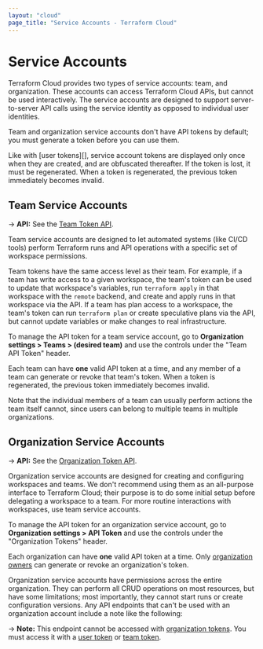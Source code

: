 ```yaml
---
layout: "cloud"
page_title: "Service Accounts - Terraform Cloud"
---
```


# Service Accounts

Terraform Cloud provides two types of service accounts: team, and organization. These accounts can access Terraform Cloud APIs, but cannot be used interactively. The service accounts are designed to support server-to-server API calls using the service identity as opposed to individual user identities.

Team and organization service accounts don't have API tokens by default; you must generate a token before you can use them.

Like with [user tokens][], service account tokens are displayed only once when they are created, and are obfuscated thereafter. If the token is lost, it must be regenerated. When a token is regenerated, the previous token immediately becomes invalid.

[user token]: ./users.html#api-tokens

## Team Service Accounts

-> **API:** See the [Team Token API](../api/team-tokens.html).

Team service accounts are designed to let automated systems (like CI/CD tools) perform Terraform runs and API operations with a specific set of workspace permissions.

Team tokens have the same access level as their team. For example, if a team has write access to a given workspace, the team's token can be used to update that workspace's variables, run `terraform apply` in that workspace with the `remote` backend, and create and apply runs in that workspace via the API. If a team has plan access to a workspace, the team's token can run `terraform plan` or create speculative plans via the API, but cannot update variables or make changes to real infrastructure.

To manage the API token for a team service account, go to **Organization settings > Teams > (desired team)** and use the controls under the "Team API Token" header.

Each team can have **one** valid API token at a time, and any member of a team can generate or revoke that team's token. When a token is regenerated, the previous token immediately becomes invalid.

Note that the individual members of a team can usually perform actions the team itself cannot, since users can belong to multiple teams in multiple organizations.

## Organization Service Accounts

-> **API:** See the [Organization Token API](../api/organization-tokens.html).

Organization service accounts are designed for creating and configuring workspaces and teams. We don't recommend using them as an all-purpose interface to Terraform Cloud; their purpose is to do some initial setup before delegating a workspace to a team. For more routine interactions with workspaces, use team service accounts.

To manage the API token for an organization service account, go to **Organization settings > API Token** and use the controls under the "Organization Tokens" header.

Each organization can have **one** valid API token at a time. Only [organization owners](./teams.html#the-owners-team) can generate or revoke an organization's token.

Organization service accounts have permissions across the entire organization. They can perform all CRUD operations on most resources, but have some limitations; most importantly, they cannot start runs or create configuration versions. Any API endpoints that can't be used with an organization account include a note like the following:

-> **Note:** This endpoint cannot be accessed with [organization tokens](../users-teams-organizations/service-accounts.html#organization-service-accounts). You must access it with a [user token](../users-teams-organizations/users.html#api-tokens) or [team token](../users-teams-organizations/service-accounts.html#team-service-accounts).


